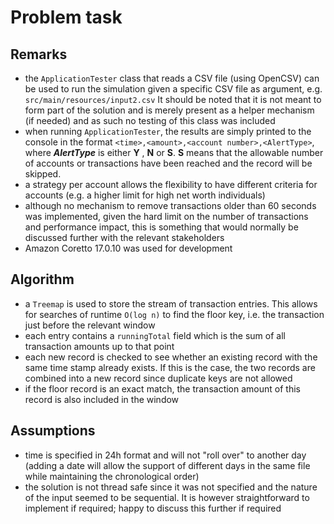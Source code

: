 # Problem task

## Remarks

* the `ApplicationTester` class that reads a CSV file (using OpenCSV) can be used to run the simulation given a specific CSV file as
  argument, e.g. `src/main/resources/input2.csv`
  It should be noted that it is not meant to form part of the solution and is merely present as a helper
  mechanism (if needed) and as such no testing of this class was included
* when running `ApplicationTester`, the results are simply printed to the console in the
  format `<time>,<amount>,<account number>,<AlertType>`, where **_AlertType_** is either **Y** , **N**  or
  **S**. **S** means that the allowable number of accounts or transactions have been reached and the record
  will be skipped.
* a strategy per account allows the flexibility to have different criteria for accounts (e.g. a higher limit for high
  net worth individuals)
* although no mechanism to remove transactions older than 60 seconds was implemented, given the hard limit on the number of
  transactions and performance impact, this is something that would normally be discussed further with the relevant stakeholders 
* Amazon Coretto 17.0.10 was used for development

## Algorithm

* a `Treemap` is used to store the stream of transaction entries. This allows for searches of runtime `O(log n)` to find
  the floor key, i.e. the transaction just before the relevant window
* each entry contains a `runningTotal` field which is the sum of all transaction amounts up to that point
* each new record is checked to see whether an existing record with the same time stamp already exists. If this is the
  case, the two records are combined into a new record since duplicate keys are not allowed
* if the floor record is an exact match, the transaction amount of this record is also included in the window

## Assumptions

* time is specified in 24h format and will not "roll over" to another day (adding a date will allow the support
  of different days in the same file while maintaining the chronological order)
* the solution is not thread safe since it was not specified and the nature of the input seemed to be sequential. It is
  however straightforward to implement if required; happy to discuss this further if required
